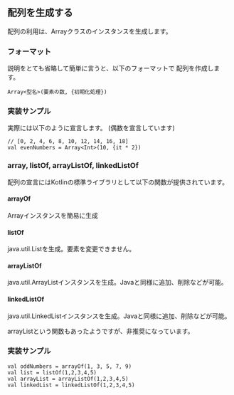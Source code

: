 ## 配列を生成する


配列の利用は、Arrayクラスのインスタンスを生成します。


### フォーマット

説明をとても省略して簡単に言うと、以下のフォーマットで
配列を作成します。

    Array<型名>(要素の数, {初期化処理})


### 実装サンプル

実際には以下のように宣言します。
(偶数を宣言しています)

    // [0, 2, 4, 6, 8, 10, 12, 14, 16, 18]
    val evenNumbers = Array<Int>(10, {it * 2})


### array, listOf, arrayListOf, linkedListOf

配列の宣言にはKotlinの標準ライブラリとして以下の関数が提供されています。
   
   
   

   
#### arrayOf   
Arrayインスタンスを簡易に生成
#### listOf   
java.util.Listを生成。要素を変更できません。
#### arrayListOf   
java.util.ArrayListインスタンスを生成。Javaと同様に追加、削除などが可能。
#### linkedListOf   
java.util.LinkedListインスタンスを生成。Javaと同様に追加、削除などが可能。
   
arrayListという関数もあったようですが、非推奨になっています。  
   
   
   
   
### 実装サンプル
    val oddNumbers = arrayOf(1, 3, 5, 7, 9)
    val list = listOf(1,2,3,4,5)
    val arrayList = arrayListOf(1,2,3,4,5)
    val linkedList = linkedListOf(1,2,3,4,5)
  
  
   
   
   
   
   
   
<br/>
<br/>
<br/>
<br/>
<br/>
 
